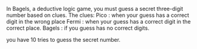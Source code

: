 In Bagels, a deductive logic game, you
must guess a secret three-digit number
based on clues.
 The clues:
  Pico : when your guess has a correct digit in the wrong place
  Fermi : when your guess has a correct digit in the correct place.
  Bagels : if you guess has no correct digits.

you have 10 tries to guess the secret number.